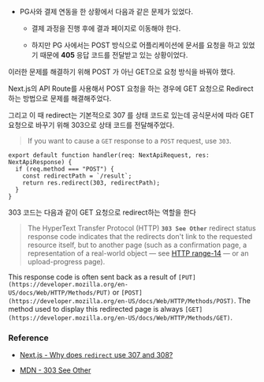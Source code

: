 - PG사와 결제 연동을 한 상황에서 다음과 같은 문제가 있었다.

  - 결제 과정을 진행 후에 결과 페이지로 이동해야 한다.

  - 하지만 PG 사에서는 POST 방식으로 어플리케이션에 문서를 요청을 하고 있었기 때문에 **405** 응답 코드를 전달받고 있는 상황이었다.

이러한 문제를 해결하기 위해 POST 가 아닌 GET으로 요청 방식을 바꿔야 했다.

Next.js의 API Route를 사용해서 POST 요청을 하는 경우에 GET 요청으로 Redirect 하는 방법으로 문제를 해결해주었다.

그리고 이 때 redirect는 기본적으로 307 를 상태 코드로 있는데 공식문서에 따라 GET 요청으로 바꾸기 위해 303으로 상태 코드를 전달해주었다.

> If you want to cause a `GET` response to a `POST` request, use `303`.

```tsx
export default function handler(req: NextApiRequest, res: NextApiResponse) {
  if (req.method === "POST") {
    const redirectPath = `/result`;
    return res.redirect(303, redirectPath);
  }
}
```

303 코드는 다음과 같이 GET 요청으로 redirect하는 역할을 한다

> The HyperText Transfer Protocol (HTTP) **`303 See Other`** redirect status response code indicates that the redirects don't link to the requested resource itself, but to another page (such as a confirmation page, a representation of a real-world object — see [HTTP range-14](https://en.wikipedia.org/wiki/HTTPRange-14) — or an upload-progress page).

This response code is often sent back as a result of `[PUT](https://developer.mozilla.org/en-US/docs/Web/HTTP/Methods/PUT)` or `[POST](https://developer.mozilla.org/en-US/docs/Web/HTTP/Methods/POST)`. The method used to display this redirected page is always `[GET](https://developer.mozilla.org/en-US/docs/Web/HTTP/Methods/GET)`.

>

### Reference

- [Next.js - Why does `redirect` use 307 and 308?](https://nextjs.org/docs/pages/api-reference/functions/next-server#why-does-redirect-use-307-and-308)

- [MDN - 303 See Other](https://developer.mozilla.org/en-US/docs/Web/HTTP/Status/303)
